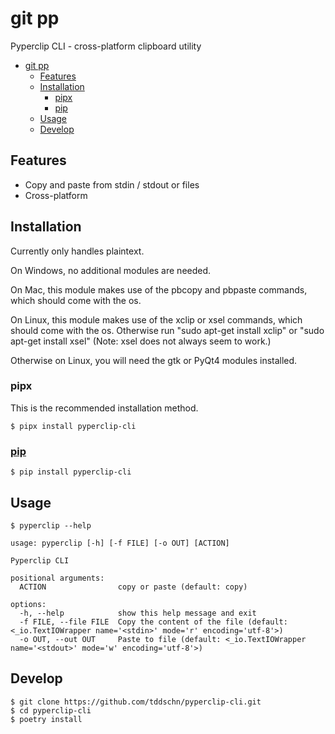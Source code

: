 # git pp

Pyperclip CLI - cross-platform clipboard utility

- [git pp](#git-pp)
  - [Features](#features)
  - [Installation](#installation)
    - [pipx](#pipx)
    - [pip](#pip)
  - [Usage](#usage)
  - [Develop](#develop)

## Features

- Copy and paste from stdin / stdout or files
- Cross-platform

## Installation

Currently only handles plaintext.

On Windows, no additional modules are needed.

On Mac, this module makes use of the pbcopy and pbpaste commands, which should come with the os.

On Linux, this module makes use of the xclip or xsel commands, which should come with the os. Otherwise run "sudo apt-get install xclip" or "sudo apt-get install xsel" (Note: xsel does not always seem to work.)

Otherwise on Linux, you will need the gtk or PyQt4 modules installed.

### pipx

This is the recommended installation method.

```
$ pipx install pyperclip-cli
```

### [pip](https://pypi.org/project/pyperclip-cli/)
```
$ pip install pyperclip-cli
```


## Usage

```
$ pyperclip --help

usage: pyperclip [-h] [-f FILE] [-o OUT] [ACTION]

Pyperclip CLI

positional arguments:
  ACTION                copy or paste (default: copy)

options:
  -h, --help            show this help message and exit
  -f FILE, --file FILE  Copy the content of the file (default: <_io.TextIOWrapper name='<stdin>' mode='r' encoding='utf-8'>)
  -o OUT, --out OUT     Paste to file (default: <_io.TextIOWrapper name='<stdout>' mode='w' encoding='utf-8'>)
```

## Develop
```
$ git clone https://github.com/tddschn/pyperclip-cli.git
$ cd pyperclip-cli
$ poetry install
```